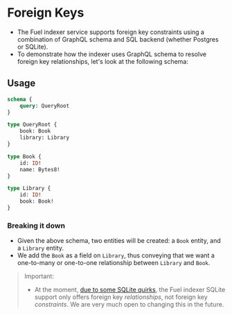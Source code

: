 # Foreign Keys

- The Fuel indexer service supports foreign key constraints using a combination of GraphQL schema and SQL backend (whether Postgres or SQLite).
- To demonstrate how the indexer uses GraphQL schema to resolve foreign key relationships, let's look at the following schema:

## Usage

```graphql
schema {
    query: QueryRoot
}

type QueryRoot {
    book: Book
    library: Library
}

type Book {
    id: ID!
    name: Bytes8!
}

type Library {
    id: ID!
    book: Book!
}
```

### Breaking it down

- Given the above schema, two entities will be created: a `Book` entity, and a `Library` entity.
- We add the `Book` as a field on `Library`, thus conveying that we want a one-to-many or one-to-one relationship between `Library` and `Book`.

> Important:
>
> - At the moment, [due to some SQLite quirks](https://www.sqlite.org/omitted.html), the Fuel indexer SQLite support only offers foreign key _relationships_, not foreign key _constraints_. We are very much open to changing this in the future.
